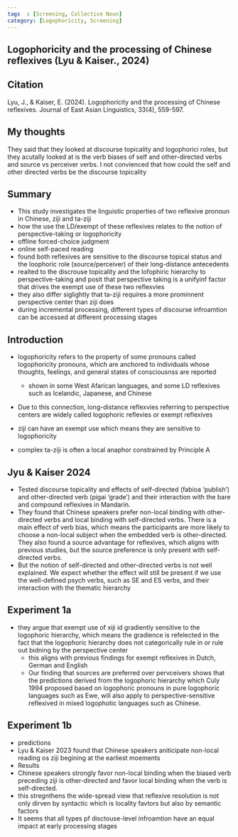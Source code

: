 ```yaml
---
tags  : [Screening, Collective Noun]
category: [Logophoricity, Screening]
---
```

## Logophoricity and the processing of Chinese reflexives (Lyu & Kaiser., 2024)

## Citation 
Lyu, J., & Kaiser, E. (2024). Logophoricity and the processing of Chinese reflexives. Journal of East Asian Linguistics, 33(4), 559-597.

## My thoughts
They said that they looked at discourse topicality and logophorici roles, but they acutally looked at is the verb biases of self and other-directed verbs and source vs perceiver verbs. I not convienced that how could the self and other directed verbs be the discourse topicality 

## Summary 
- This study investigates the linguistic properties of two reflexive pronoun in Chinese, ziji and ta-ziji
- how the use the LD/exempt of these reflexives relates to the notion of perspective-taking or logophoricity
- offline forced-choice judgment
- online self-paced reading
- found both reflexives are sensitive to the discourse topical status and the loophoric role (source/perceiver) of their long-distance antecedents
- realted to the discrouse topicality and the lofophiric hierarchy to perspective-taking and posit that perspective taking is a unifyinf factor that drives the exempt use of these two reflexvies
- they also differ siglightly that ta-ziji requires a more prominnent perspective center than ziji does
- during incremental processing, different types of discourse infroamtion can be accessed at different processing stages

## Introduction 
- logophoricity refers to the property of some pronouns called logophoricity pronouns, which are anchored to individuals whose thoughts, feelings, and general states of consciousnss are reported
  - shown in some West Afarican languages, and some LD reflexives such as Icelandic, Japanese, and Chinese

- Due to this connection, long-distance reflexvies referring to perspective centers are widely called logophoric reflevies or exempt reflexives
- ziji can have an exempt use which means they are sensitive to logophoricity
- complex ta-ziji is often a local anaphor constrained by Principle A

## Jyu & Kaiser 2024
- Tested discourse topicality and effects of self-directed (fabioa ‘publish’) and other-directed verb (pigai ‘grade’) and their interaction with the bare and compound reflexives in Mandarin. 
- They found that Chinese speakers prefer non-local binding with other-directed verbs and local binding with self-directed verbs. There is a main effect of verb bias, which means the participants are more likely to choose a non-local subject when the embedded verb is other-directed. They also found a source advantage for reflexives, which aligns with previous studies, but the source preference is only present with self-directed verbs. 
- But the notion of self-directed and other-directed verbs is not well explained. We expect whether the effect will still be  present if we use the well-defined psych verbs, such as SE and ES verbs, and their interaction with the thematic hierarchy

## Experiment 1a
- they argue that exempt use of xiji id gradiently sensitive to the logophoric hierarchy, which means the gradience is refelected in the fact that the logophoric hierarchy does not categorically rule in or rule out bidning by the perspective center  
  - this aligns with previous findings for exempt reflexives in Dutch, German and English
  - Our finding that sources are preferred over pervceivers shows that the predictions derived from the logophoric hierarchy which Culy 1994 proposed based on logophoric pronouns in pure logophoric languages such as Ewe, will also apply to perspective-sensitive reflexived in mixed logophotic languages such as Chinese. 

## Experiment 1b
- predictions
- Lyu & Kaiser 2023 found that Chinese speakers aniticipate non-local reading os ziji begining at the earliest moements
- Results
- Chinese speakers strongly favor non-local binding when the biased verb preceding ziji is other-directed and favor local binding when the verb is self-directed.
- this stregnthens the wide-spread view that reflexive resolution is not only dirven by syntactic which is locality favtors but also by semantic factors
- It seems that all types pf disctouse-level infroamtion have an equal impact at early processing stages 
